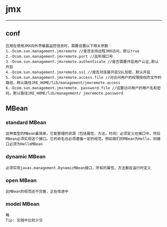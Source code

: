 # jmx
---
## conf
````
应用在使用JMX向外界暴露监控信息时，需要设置以下相关参数：
1.-Dcom.sun.management.jmxremote //是否支持远程JMX访问，默认true
2.-Dcom.sun.management.jmxremote.port //监听端口号
3.-Dcom.sun.management.jmxremote.authenticate //是否需要开启用户认证,默认开启
4.-Dcom.sun.management.jmxremote.ssl //是否对连接开启SSL加密，默认开启
5.-Dcom.sun.management.jmxremote.access.file //对访问用户的权限授权的文件的路径，默认路径JRE_HOME/lib/management/jmxremote.access
6.-Dcom.sun.management.jmxremote. password.file //设置访问用户的用户名和密码，默认路径JRE_HOME/lib/management/ jmxremote.password
````
## MBean
### standard MBean
````
这种类型的MBean最简单，它能管理的资源（包括属性，方法，时间）必须定义在接口中，然后MBean必须实现这个接口。它的命名也必须遵循一定的规范，例如我们的MBean为Hello，则接口必须为HelloMBean
````
### dynamic MBean
````
必须实现javax.management.DynamicMBean接口，所有的属性，方法都在运行时定义
````
### open MBean
````
此MBean的规范还不完善，正在改进中
````
### model MBean
````
略 
Tip: 实践中比较少见
````
